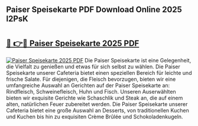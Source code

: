 ## Paiser Speisekarte PDF Download Online 2025 l2PsK

# <h2><a href="http://gc7e6qw.nevu.top/?p=Paiser+Speisekarte">🔗 👉🔴 Paiser Speisekarte 2025 PDF</a></h2>

[![Paiser Speisekarte 2025 PDF](https://i.imgur.com/dBaPXMq.png)](http://gc7e6qw.nevu.top/?p=Paiser+Speisekarte)
Die Paiser Speisekarte ist eine Gelegenheit, die Vielfalt zu genießen und etwas für sich selbst zu wählen. Die Paiser Speisekarte unserer Cafeteria bietet einen speziellen Bereich für leichte und frische Salate. Für diejenigen, die Fleisch bevorzugen, bieten wir eine umfangreiche Auswahl an Gerichten auf der Paiser Speisekarte an: Rindfleisch, Schweinefleisch, Huhn und Fisch. Unseren Auserwählten bieten wir exquisite Gerichte wie Schaschlik und Steak an, die auf einem alten, natürlichen Feuer zubereitet werden. Die Paiser Speisekarte unserer Cafeteria bietet eine große Auswahl an Desserts, von traditionellen Kuchen und Kuchen bis hin zu exquisiten Crème Brûlée und Schokoladenkugeln.
